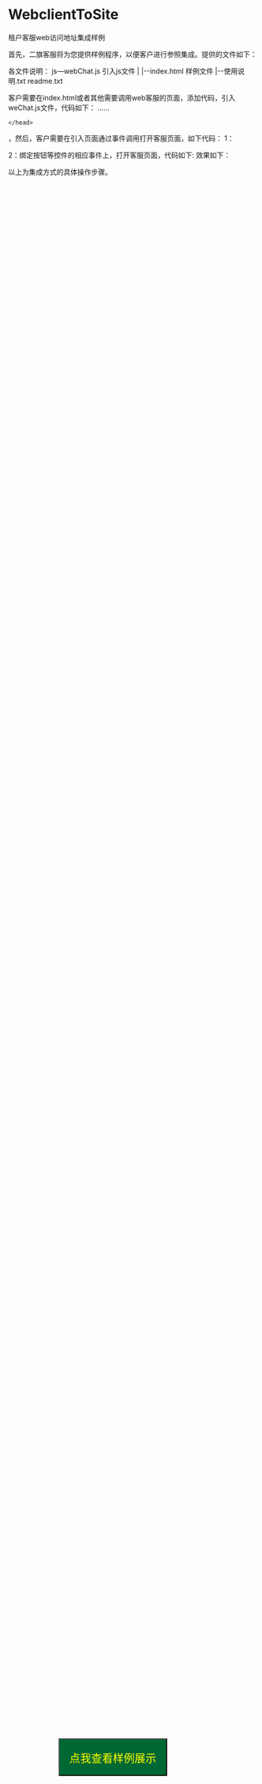 # WebclientToSite
租户客服web访问地址集成样例

首先，二旗客服将为您提供样例程序，以便客户进行参照集成。提供的文件如下：
 
各文件说明：
js—webChat.js 引入js文件
|
|--index.html 样例文件
|--使用说明.txt readme.txt

客户需要在index.html或者其他需要调用web客服的页面，添加代码，引入weChat.js文件，代码如下：
	<head>
……
		<script type="text/javascript" src="js/webChat.js"></script>
<style type="text/css">
			#iframeDiv{
				width: 550px;   ---宽度
				height: 550px;  ---高度
				position: fixed;  ---根据窗口定位
				right: 80px;   
				bottom: 55px;
			}
		</style>
	</head>
，然后，客户需要在引入页面通过事件调用打开客服页面，如下代码：
1：<body onload="openWebChat()">

    
2：绑定按钮等控件的相应事件上，打开客服页面，代码如下:
<button onclick="openWebChat()" style="position: fixed;left: 330px;bottom: 330px;padding: 20px;color: yellow;background: #006834;font-size: 22px;">点我查看样例展示</button>
效果如下：
 
以上为集成方式的具体操作步骤。
